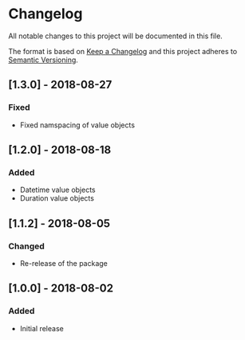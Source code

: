 # Changelog
All notable changes to this project will be documented in this file.

The format is based on [Keep a Changelog](http://keepachangelog.com/en/1.0.0/)
and this project adheres to [Semantic Versioning](http://semver.org/spec/v2.0.0.html).
## [1.3.0] - 2018-08-27
### Fixed
- Fixed namspacing of value objects

## [1.2.0] - 2018-08-18
### Added
- Datetime value objects
- Duration value objects

## [1.1.2] - 2018-08-05
### Changed
- Re-release of the package

## [1.0.0] - 2018-08-02
### Added
- Initial release


